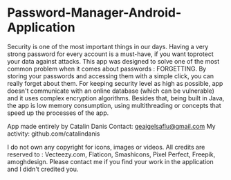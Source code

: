 # Password-Manager-Android-Application
Security is one of the most important things in our days. Having a very strong password for every account is a must-have, if you want toprotect your data against attacks. This app was designed to solve one of the most common problem when it comes about passwords : FORGETTING. By storing your passwords and accessing them with a simple click, you can really forget about them. For keeping security level as high as possible, app doesn't communicate with an online database (which can be vulnerable) and it uses complex encryption algorithms. Besides that, being built in Java, the app is low memory consumption, using multithreading or concepts that speed up the processes of the app.

App made entirely by Catalin Danis
Contact: geaigelsaflu@gmail.com
My activity: github.com/catalindanis

I do not own any copyright for icons, images or videos. All credits are reserved to : Vecteezy.com, Flaticon, Smashicons, Pixel Perfect, Freepik, amoghdesign. Please contact me if you find your work in the application and I didn't credited you.
